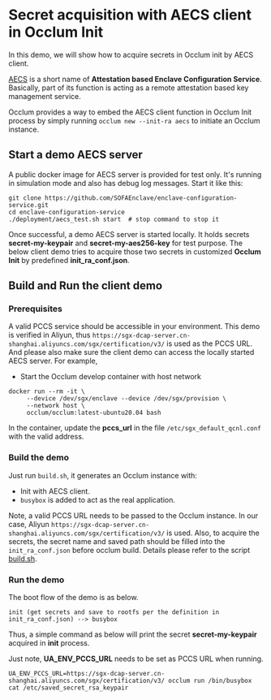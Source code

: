# Secret acquisition with AECS client in Occlum Init

In this demo, we will show how to acquire secrets in Occlum init by AECS client.

[AECS](https://github.com/SOFAEnclave/enclave-configuration-service) is a short name of **Attestation based Enclave Configuration Service**. Basically, part of its function is acting as a remote attestation based key management service. 

Occlum provides a way to embed the AECS client function in Occlum Init process by simply running `occlum new --init-ra aecs` to initiate an Occlum instance.

## Start a demo AECS server

A public docker image for AECS server is provided for test only. It's running in simulation mode and also has debug log messages. Start it like this:
```
git clone https://github.com/SOFAEnclave/enclave-configuration-service.git
cd enclave-configuration-service
./deployment/aecs_test.sh start  # stop command to stop it
```

Once successful, a demo AECS server is started locally. It holds secrets **secret-my-keypair** and **secret-my-aes256-key** for test purpose. The below client demo tries to acquire those two secrets in customized **Occlum Init** by predefined **init_ra_conf.json**.

## Build and Run the client demo

### Prerequisites

A valid PCCS service should be accessible in your environment. This demo is verified in Aliyun, thus `https://sgx-dcap-server.cn-shanghai.aliyuncs.com/sgx/certification/v3/` is used as the PCCS URL. And please also make sure the client demo can access the locally started AECS server. For example, 

* Start the Occlum develop container with host network
```
docker run --rm -it \
     --device /dev/sgx/enclave --device /dev/sgx/provision \
     --network host \
     occlum/occlum:latest-ubuntu20.04 bash
```

In the container, update the **pccs_url** in the file `/etc/sgx_default_qcnl.conf` with the valid address.

### Build the demo

Just run `build.sh`, it generates an Occlum instance with:
* Init with AECS client.
* `busybox` is added to act as the real application.

Note, a valid PCCS URL needs to be passed to the Occlum instance. In our case, Aliyun `https://sgx-dcap-server.cn-shanghai.aliyuncs.com/sgx/certification/v3/` is used. Also, to acquire the secrets, the secret name and saved path should be filled into the `init_ra_conf.json` before occlum build. Details please refer to the script [build.sh](./build.sh).

### Run the demo

The boot flow of the demo is as below.
```
init (get secrets and save to rootfs per the definition in init_ra_conf.json) --> busybox
```

Thus, a simple command as below will print the secret **secret-my-keypair** acquired in **init** process.

Just note, **UA_ENV_PCCS_URL** needs to be set as PCCS URL when running.
```
UA_ENV_PCCS_URL=https://sgx-dcap-server.cn-shanghai.aliyuncs.com/sgx/certification/v3/ occlum run /bin/busybox cat /etc/saved_secret_rsa_keypair
```
